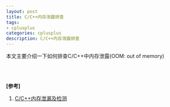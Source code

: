 ```yaml
---
layout: post
title: C/C++内存泄露排查
tags:
- cplusplus
categories: cplusplus
description: C/C++内存泄露排查
---
```


本文主要介绍一下如何排查C/C++中内存泄露(OOM: out of memory)


<!-- more -->




<br />
<br />

**[参考]**

1. [C/C++内存泄漏及检测](https://www.cnblogs.com/skynet/archive/2011/02/20/1959162.html)



<br />
<br />
<br />





